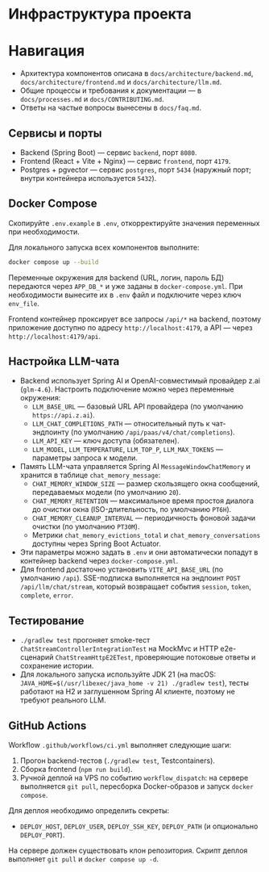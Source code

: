 # Инфраструктура проекта

# Навигация
- Архитектура компонентов описана в `docs/architecture/backend.md`, `docs/architecture/frontend.md` и `docs/architecture/llm.md`.
- Общие процессы и требования к документации — в `docs/processes.md` и `docs/CONTRIBUTING.md`.
- Ответы на частые вопросы вынесены в `docs/faq.md`.

## Сервисы и порты
- Backend (Spring Boot) — сервис `backend`, порт `8080`.
- Frontend (React + Vite + Nginx) — сервис `frontend`, порт `4179`.
- Postgres + pgvector — сервис `postgres`, порт `5434` (наружный порт; внутри контейнера используется `5432`).

## Docker Compose
Скопируйте `.env.example` в `.env`, откорректируйте значения переменных при необходимости.

Для локального запуска всех компонентов выполните:

```bash
docker compose up --build
```

Переменные окружения для backend (URL, логин, пароль БД) передаются через `APP_DB_*` и уже заданы в `docker-compose.yml`. При необходимости вынесите их в `.env` файл и подключите через ключ `env_file`.

Frontend контейнер проксирует все запросы `/api/*` на backend, поэтому приложение доступно по адресу `http://localhost:4179`, а API — через `http://localhost:4179/api`.

## Настройка LLM-чата
- Backend использует Spring AI и OpenAI-совместимый провайдер z.ai (`glm-4.6`). Настроить подключение можно через переменные окружения:
  - `LLM_BASE_URL` — базовый URL API провайдера (по умолчанию `https://api.z.ai`).
  - `LLM_CHAT_COMPLETIONS_PATH` — относительный путь к чат-эндпоинту (по умолчанию `/api/paas/v4/chat/completions`).
  - `LLM_API_KEY` — ключ доступа (обязателен).
  - `LLM_MODEL`, `LLM_TEMPERATURE`, `LLM_TOP_P`, `LLM_MAX_TOKENS` — параметры запроса к модели.
- Память LLM-чата управляется Spring AI `MessageWindowChatMemory` и хранится в таблице `chat_memory_message`:
  - `CHAT_MEMORY_WINDOW_SIZE` — размер скользящего окна сообщений, передаваемых модели (по умолчанию `20`).
  - `CHAT_MEMORY_RETENTION` — максимальное время простоя диалога до очистки окна (ISO-длительность, по умолчанию `PT6H`).
  - `CHAT_MEMORY_CLEANUP_INTERVAL` — периодичность фоновой задачи очистки (по умолчанию `PT30M`).
  - Метрики `chat_memory_evictions_total` и `chat_memory_conversations` доступны через Spring Boot Actuator.
- Эти параметры можно задать в `.env` и они автоматически попадут в контейнер backend через `docker-compose.yml`.
- Для frontend достаточно установить `VITE_API_BASE_URL` (по умолчанию `/api`). SSE-подписка выполняется на эндпоинт `POST /api/llm/chat/stream`, который возвращает события `session`, `token`, `complete`, `error`.

## Тестирование
- `./gradlew test` прогоняет smoke-тест `ChatStreamControllerIntegrationTest` на MockMvc и HTTP e2e-сценарий `ChatStreamHttpE2ETest`, проверяющие потоковые ответы и сохранение истории.
- Для локального запуска используйте JDK 21 (на macOS: `JAVA_HOME=$(/usr/libexec/java_home -v 21) ./gradlew test`), тесты работают на H2 и заглушенном Spring AI клиенте, поэтому не требуют реального LLM.

## GitHub Actions
Workflow `.github/workflows/ci.yml` выполняет следующие шаги:
1. Прогон backend-тестов (`./gradlew test`, Testcontainers).
2. Сборка frontend (`npm run build`).
3. Ручной деплой на VPS по событию `workflow_dispatch`: на сервере выполняется `git pull`, пересборка Docker-образов и запуск `docker compose`.

Для деплоя необходимо определить секреты:
- `DEPLOY_HOST`, `DEPLOY_USER`, `DEPLOY_SSH_KEY`, `DEPLOY_PATH` (и опционально `DEPLOY_PORT`).

На сервере должен существовать клон репозитория. Скрипт деплоя выполняет `git pull` и `docker compose up -d`.
